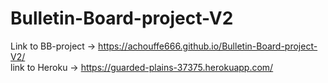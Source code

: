 # Bulletin-Board-project-V2

Link to BB-project -> https://achouffe666.github.io/Bulletin-Board-project-V2/ <br>
link to Heroku -> https://guarded-plains-37375.herokuapp.com/

